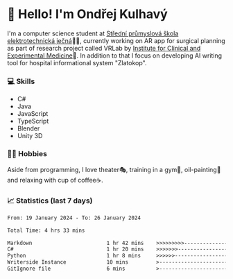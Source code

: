 # 👋 Hello! I'm Ondřej Kulhavý

I'm a computer science student at [Střední průmyslová škola elektrotechnická ječná](https://www.spsejecna.cz/)👨‍🎓, currently working on AR app for surgical planning as part of research project called VRLab by [Institute for Clinical and Experimental Medicine](https://www.ikem.cz/en/)🏥.
In addition to that I focus on developing AI writing tool for hospital informational system "Zlatokop".

### 💻 Skills
- C#
- Java
- JavaScript
- TypeScript
- Blender
- Unity 3D

### 🏋️‍♂️ Hobbies

Aside from programming, I love theater🎭, training in a gym💪, oil-painting🎨 and relaxing with cup of coffee☕.
### 📈 Statistics (last 7 days)
<!--START_SECTION:waka-->

```txt
From: 19 January 2024 - To: 26 January 2024

Total Time: 4 hrs 33 mins

Markdown                        1 hr 42 mins    >>>>>>>>>----------------   37.28 %
C#                              1 hr 20 mins    >>>>>>>------------------   29.39 %
Python                          1 hr 8 mins     >>>>>>-------------------   24.93 %
Writerside Instance             10 mins         >------------------------   03.80 %
GitIgnore file                  6 mins          >------------------------   02.28 %
```

<!--END_SECTION:waka-->



